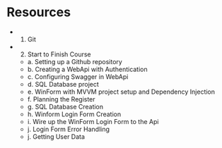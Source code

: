 # Resources
* 1. Git
* 2. Start to Finish Course
	* a. Setting up a Github repository
	* b. Creating a WebApi with Authentication
	* c. Configuring Swagger in WebApi
	* d. SQL Database project
	* e. WinForm with MVVM project setup and Dependency Injection
	* f. Planning the Register
	* g. SQL Database Creation
	* h. Winform Login Form Creation
	* i. Wire up the WinForm Login Form to the Api
	* j. Login Form Error Handling
	* j. Getting User Data
	